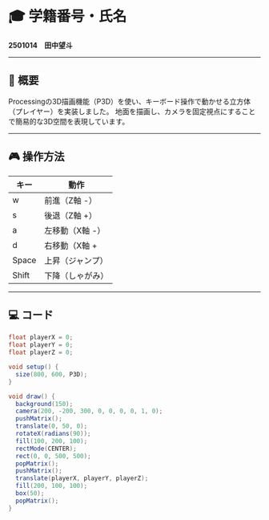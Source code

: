 # 🎓 学籍番号・氏名
**2501014　田中望斗**

---

## 📄 概要
Processingの3D描画機能（P3D）を使い、キーボード操作で動かせる立方体（プレイヤー）を実装しました。
地面を描画し、カメラを固定視点にすることで簡易的な3D空間を表現しています。

---

## 🎮 操作方法
| キー | 動作 |
|------|------|
|w| 前進（Z軸 -） |
|s| 後退（Z軸 +） |
|a| 左移動（X軸 -）|
|d| 右移動（X軸 + |
| Space | 上昇（ジャンプ） |
| Shift | 下降（しゃがみ） |

---

## 💻 コード
```java
float playerX = 0;
float playerY = 0;
float playerZ = 0;

void setup() {
  size(800, 600, P3D);
}

void draw() {
  background(150);
  camera(200, -200, 300, 0, 0, 0, 0, 1, 0);
  pushMatrix();
  translate(0, 50, 0);
  rotateX(radians(90));
  fill(100, 200, 100);
  rectMode(CENTER);
  rect(0, 0, 500, 500);
  popMatrix();
  pushMatrix();
  translate(playerX, playerY, playerZ);
  fill(200, 100, 100);
  box(50);
  popMatrix();
}
